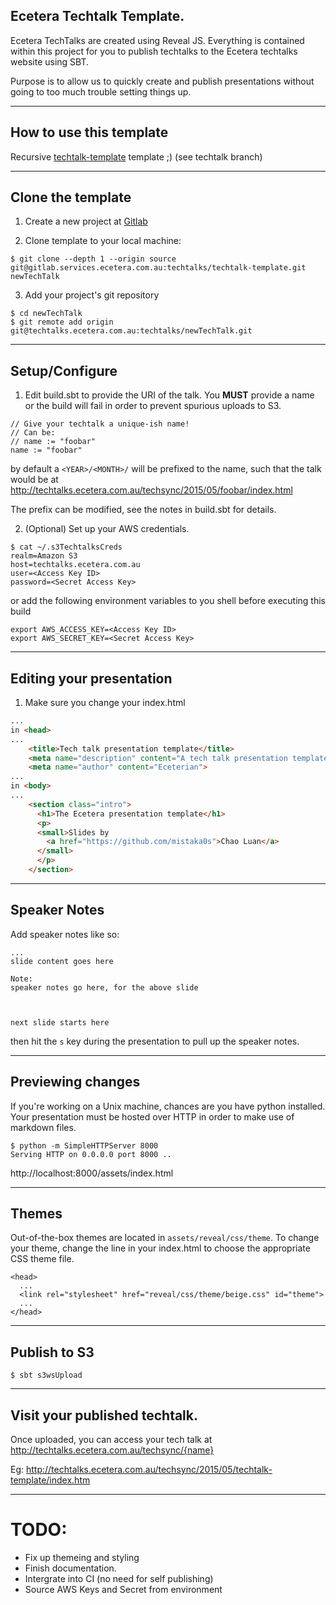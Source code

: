 ## Ecetera Techtalk Template.

Ecetera TechTalks are created using Reveal JS.
Everything is contained within this project for you to publish techtalks to the Ecetera techtalks website using SBT.

Purpose is to allow us to quickly create and publish presentations without going to too much trouble setting things up.

---

## How to use this template
Recursive [techtalk-template](http://techtalks.ecetera.com.au/techsync/2015/05/techtalk-template/index.html) template ;) (see techtalk branch)


---

## Clone the template
1. Create a new project at [Gitlab](https://gitlab.services.ecetera.com.au/groups/techtalks)
[](link)

2. Clone template  to your local machine:

```
$ git clone --depth 1 --origin source git@gitlab.services.ecetera.com.au:techtalks/techtalk-template.git newTechTalk
```

3. Add your project's git repository

```
$ cd newTechTalk
$ git remote add origin git@techtalks.ecetera.com.au:techtalks/newTechTalk.git
```

---

## Setup/Configure
1. Edit build.sbt to provide the URI of the talk. You __MUST__ provide a name or the build will fail in order to prevent
spurious uploads to S3.

```
// Give your techtalk a unique-ish name!
// Can be:
// name := "foobar"
name := "foobar"
```

by default a ```<YEAR>/<MONTH>/``` will be prefixed to the name, such that the talk would be at
    http://techtalks.ecetera.com.au/techsync/2015/05/foobar/index.html

The prefix can be modified, see the notes in build.sbt for details.

2. (Optional) Set up your AWS credentials.

```
$ cat ~/.s3TechtalksCreds
realm=Amazon S3
host=techtalks.ecetera.com.au
user=<Access Key ID>
password=<Secret Access Key>
```

or add the following environment variables to you shell before executing this build

```
export AWS_ACCESS_KEY=<Access Key ID>
export AWS_SECRET_KEY=<Secret Access Key>
```

---

## Editing your presentation
1. Make sure you change your index.html
```html
...
in <head>
...
    <title>Tech talk presentation template</title>
    <meta name="description" content="A tech talk presentation template ">
    <meta name="author" content="Eceterian">
...
in <body>
...
    <section class="intro">
      <h1>The Ecetera presentation template</h1>
      <p>
      <small>Slides by
        <a href="https://github.com/mistaka0s">Chao Luan</a>
      </small>
      </p>
    </section>
```

---

## Speaker Notes

Add speaker notes like so:

    ...
    slide content goes here

    Note:
    speaker notes go here, for the above slide



    next slide starts here


then hit the `s` key during the presentation to pull up the speaker
notes.

---

## Previewing changes
If you're working on a Unix machine, chances are you have python installed. Your presentation must be hosted over HTTP in order to make use of markdown files.

```
$ python -m SimpleHTTPServer 8000
Serving HTTP on 0.0.0.0 port 8000 ..
```

http://localhost:8000/assets/index.html

---

## Themes

Out-of-the-box themes are located in `assets/reveal/css/theme`.
To change your theme, change the line in your index.html to choose the
appropriate CSS theme file.

    <head>
      ...
      <link rel="stylesheet" href="reveal/css/theme/beige.css" id="theme">
      ...
    </head>
    
---

## Publish to S3

```shell
$ sbt s3wsUpload
```

---

## Visit your published techtalk.
Once uploaded, you can access your tech talk at
http://techtalks.ecetera.com.au/techsync/{name}

Eg:
http://techtalks.ecetera.com.au/techsync/2015/05/techtalk-template/index.htm

---

# TODO:
* Fix up themeing and styling
* Finish documentation.
* Intergrate into CI (no need for self publishing)
* Source AWS Keys and Secret from environment
